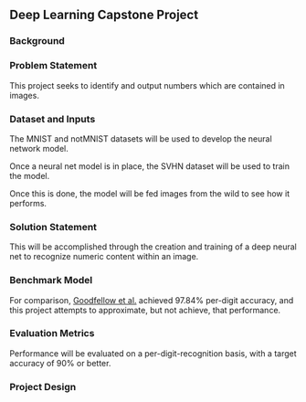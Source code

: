 ## Deep Learning Capstone Project
### Background

### Problem Statement
This project seeks to identify and output numbers which are contained in images.

### Dataset and Inputs
The MNIST and notMNIST datasets will be used to develop the neural network model.

Once a neural net model is in place, the SVHN dataset will be used to train the model.

Once this is done, the model will be fed images from the wild to see how it performs.

### Solution Statement
This will be accomplished through the creation and training of a deep neural net to recognize numeric content within an image.

### Benchmark Model
For comparison, [Goodfellow et al.](http://static.googleusercontent.com/media/research.google.com/en//pubs/archive/42241.pdf) achieved 97.84% per-digit accuracy, and this project attempts to approximate, but not achieve, that performance.

### Evaluation Metrics
Performance will be evaluated on a per-digit-recognition basis, with a target accuracy of 90% or better.  

### Project Design
